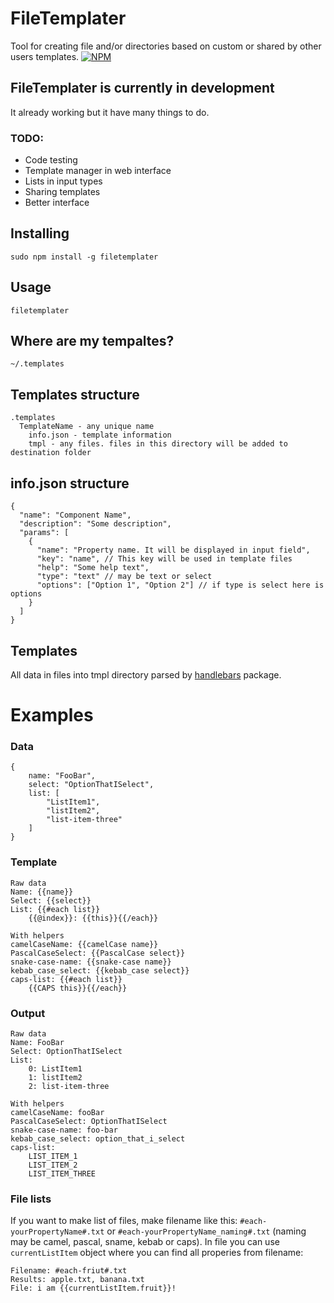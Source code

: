 # FileTemplater

Tool for creating file and/or directories based on custom or shared by other users templates.
[![NPM](https://nodei.co/npm/filetemplater.png)](https://nodei.co/npm/filetemplater/)

## FileTemplater is currently in development

It already working but it have many things to do.

### TODO:

- Code testing
- Template manager in web interface
- Lists in input types
- Sharing templates
- Better interface

## Installing

```
sudo npm install -g filetemplater
```

## Usage

```
filetemplater
```

## Where are my tempaltes?

```
~/.templates
```

## Templates structure

```
.templates
  TemplateName - any unique name
    info.json - template information
    tmpl - any files. files in this directory will be added to destination folder
```

## info.json structure

```
{
  "name": "Component Name",
  "description": "Some description",
  "params": [
    {
      "name": "Property name. It will be displayed in input field",
      "key": "name", // This key will be used in template files
      "help": "Some help text",
      "type": "text" // may be text or select
      "options": ["Option 1", "Option 2"] // if type is select here is options
    }
  ]
}
```

## Templates

All data in files into tmpl directory parsed by [handlebars](https://www.npmjs.com/package/handlebars) package.

# Examples

### Data

```
{
    name: "FooBar",
    select: "OptionThatISelect",
    list: [
        "ListItem1",
        "listItem2",
        "list-item-three"
    ]
}
```

### Template

```
Raw data
Name: {{name}}
Select: {{select}}
List: {{#each list}}
    {{@index}}: {{this}}{{/each}}

With helpers
camelCaseName: {{camelCase name}}
PascalCaseSelect: {{PascalCase select}}
snake-case-name: {{snake-case name}}
kebab_case_select: {{kebab_case select}}
caps-list: {{#each list}}
    {{CAPS this}}{{/each}}
```

### Output

```
Raw data
Name: FooBar
Select: OptionThatISelect
List:
    0: ListItem1
    1: listItem2
    2: list-item-three

With helpers
camelCaseName: fooBar
PascalCaseSelect: OptionThatISelect
snake-case-name: foo-bar
kebab_case_select: option_that_i_select
caps-list:
    LIST_ITEM_1
    LIST_ITEM_2
    LIST_ITEM_THREE
```

### File lists

If you want to make list of files, make filename like this: `#each-yourPropertyName#.txt` or `#each-yourPropertyName_naming#.txt` (naming may be camel, pascal, sname, kebab or caps).
In file you can use `currentListItem` object where you can find all properies from filename:

```
Filename: #each-friut#.txt
Results: apple.txt, banana.txt
File: i am {{currentListItem.fruit}}!
```
